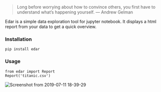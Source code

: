 > Long before worrying about how to convince others, you first have to understand what’s happening yourself. — Andrew Gelman 


Edar is a simple data exploration tool for jupyter notebook.
It displays a html report from your data to get a quick overview.

### Installation 
``` 
pip install edar
```

### Usage
```
from edar import Report
Report('titanic.csv')
```
![Screenshot from 2019-07-11 18-39-29](https://user-images.githubusercontent.com/44348300/61111572-2f72b700-a48a-11e9-9990-0e0872ca2137.png)
